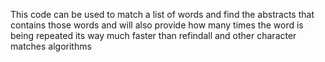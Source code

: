 This code can be used to match a list of words and find the abstracts that contains those words and will also provide how many times the word is being repeated its way much faster than refindall and other 
character matches algorithms
